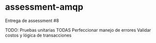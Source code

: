 # assessment-amqp
Entrega de assessment #8

TODO:
    Pruebas unitarias TODAS
    Perfeccionar manejo de errores
    Validar costos y lógica de transacciones